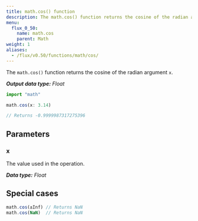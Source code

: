 ```yaml
---
title: math.cos() function
description: The math.cos() function returns the cosine of the radian argument `x`.
menu:
  flux_0_50:
    name: math.cos
    parent: Math
weight: 1
aliases:
  - /flux/v0.50/functions/math/cos/
---
```


The `math.cos()` function returns the cosine of the radian argument `x`.

_**Output data type:** Float_

```js
import "math"

math.cos(x: 3.14)

// Returns -0.9999987317275396
```

## Parameters

### x
The value used in the operation.

_**Data type:** Float_

## Special cases
```js
math.cos(±Inf) // Returns NaN
math.cos(NaN)  // Returns NaN
```
